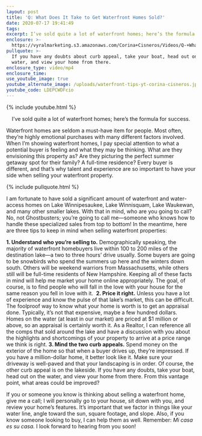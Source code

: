 ```yaml
---
layout: post
title: 'Q: What Does It Take to Get Waterfront Homes Sold?'
date: 2020-07-17 19:41:49
tags:
excerpt: I’ve sold quite a lot of waterfront homes; here’s the formula for success.
enclosure: >-
  https://vyralmarketing.s3.amazonaws.com/Corina+Cisneros/Videos/Q-+What+Does+It+Take+to+Get+Waterfront+Homes+Sold_+(1).mp4
pullquote: >-
  If you have any doubts about curb appeal, take your boat, head out on the
  water, and view your home from there.
enclosure_type: video/mp4
enclosure_time:
use_youtube_image: true
youtube_alternate_image: /uploads/waterfront-tips-yt-corina-cisneros.jpg
youtube_code: LDEPCWDFcio
---
```


{% include youtube.html %}

<p style="text-align:center">I’ve sold quite a lot of waterfront homes; here’s the formula for success.</p>

Waterfront homes are seldom a must-have item for people. Most often, they’re highly emotional purchases with many different factors involved. When I’m showing waterfront homes, I pay special attention to what a potential buyer is feeling and what they may be thinking. What are they envisioning this property as? Are they picturing the perfect summer getaway spot for their family? A full-time residence? Every buyer is different, and that’s why talent and experience are so important to have your side when selling your waterfront property.&nbsp;

{% include pullquote.html %}

I am fortunate to have sold a significant amount of waterfront and water-access homes on Lake Winnipesaukee, Lake Winnisquam, Lake Waukewan, and many other smaller lakes. With that in mind, who are you going to call? No, not Ghostbusters; you’re going to call me—someone who knows how to handle these specialized sales from top to bottom\! In the meantime, here are three tips to keep in mind when selling waterfront properties:&nbsp;

**1. Understand who you’re selling to.** Demographically speaking, the majority of waterfront homebuyers live within 100 to 200 miles of the destination lake—a two to three hours’ drive usually. Some buyers are going to be snowbirds who spend the summers up here and the winters down south. Others will be weekend warriors from Massachusetts, while others still will be full-time residents of New Hampshire. Keeping all of these facts in mind will help me market your home online appropriately. The goal, of course, is to find people who will fall in the love with your house for the same reason you fell in love with it.&nbsp;
**2. Price it right.** Unless you have a lot of experience and know the pulse of that lake’s market, this can be difficult. The foolproof way to know what your home is worth is to get an appraisal done. Typically, it’s not that expensive, maybe a few hundred dollars. Homes on the water (at least in our market) are priced at $1 million or above, so an appraisal is certainly worth it. As a Realtor, I can reference all the comps that sold around the lake and have a discussion with you about the highlights and shortcomings of your property to arrive at a price range we think is right.
**3. Mind the two curb appeals.** Spend money on the exterior of the home so that when a buyer drives up, they’re impressed. If you have a million-dollar home, it better look like it. Make sure your driveway is well-paved and that your landscaping is in order. Of course, the other curb appeal is on the lakeside. If you have any doubts, take your boat, head out on the water, and view your home from there. From this vantage point, what areas could be improved?

If you or someone you know is thinking about selling a waterfront home, give me a call; I will personally go to your house, sit down with you, and review your home’s features. It’s important that we factor in things like your water line, angle toward the sun, square footage, and slope. Also, if you know someone looking to buy, I can help them as well. Remember: *Mi casa es su casa.* I look forward to hearing from you soon!&nbsp;